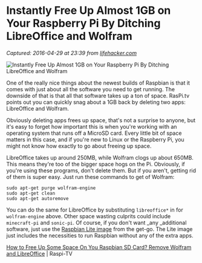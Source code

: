 # Instantly Free Up Almost 1GB on Your Raspberry Pi By Ditching LibreOffice and Wolfram

_Captured: 2016-04-29 at 23:39 from [lifehacker.com](http://lifehacker.com/instantly-free-up-almost-1gb-on-your-raspberry-pi-by-di-1773831271?utm_source=feedburner&utm_medium=feed&utm_campaign=Feed%3A+lifehacker%2Ffull+%28Lifehacker%29)_

![Instantly Free Up Almost 1GB on Your Raspberry Pi By Ditching LibreOffice and Wolfram](http://i.kinja-img.com/gawker-media/image/upload/s--d7sHXptf--/bg8ktpeckimibr3cwozn.png)

One of the really nice things about the newest builds of Raspbian is that it comes with just about all the software you need to get running. The downside of that is that all that software takes up a ton of space. RasPi.tv points out you can quickly snag about a 1GB back by deleting two apps: LibreOffice and Wolfram.

Obviously deleting apps frees up space, that's not a surprise to anyone, but it's easy to forget how important this is when you're working with an operating system that runs off a MicroSD card. Every little bit of space matters in this case, and if you're new to Linux or the Raspberry Pi, you might not know how exactly to go about freeing up space.

LibreOffice takes up around 250MB, while Wolfram clogs up about 650MB. This means they're too of the bigger space hogs on the Pi. Obviously, if you're using these programs, don't delete them. But if you aren't, getting rid of them is super easy. Just run these commands to get of Wolfram:
    
    
    sudo apt-get purge wolfram-engine  
    sudo apt-get clean  
    sudo apt-get autoremove  
    

You can do the same for LibreOffice by substituting `libreoffice*` in for `wolfram-engine` above. Other space wasting culprits could include `minecraft-pi` and `sonic-pi`. Of course, if you don't want _any _additional software, just use the [Raspbian Lite image](https://www.raspberrypi.org/downloads/raspbian/) from the get-go. The Lite image just includes the necessities to run Raspbian without any of the extra apps.

[How to Free Up Some Space On You Raspbian SD Card? Remove Wolfram and LibreOffice](http://raspi.tv/2016/how-to-free-up-some-space-on-your-raspbian-sd-card-remove-wolfram-libreoffice) | Raspi-TV
